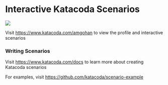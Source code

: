 # Interactive Katacoda Scenarios

[![](http://shields.katacoda.com/katacoda/amgohan/count.svg)](https://www.katacoda.com/amgohan "Get your profile on Katacoda.com")

Visit https://www.katacoda.com/amgohan to view the profile and interactive scenarios

### Writing Scenarios
Visit https://www.katacoda.com/docs to learn more about creating Katacoda scenarios

For examples, visit https://github.com/katacoda/scenario-example
